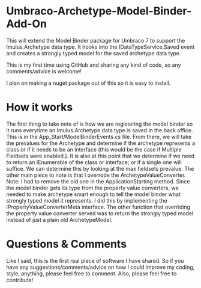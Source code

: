# Umbraco-Archetype-Model-Binder-Add-On
This will extend the Model Binder package for Umbraco 7 to support the Imulus.Archetype data type. It hooks into the IDataTypeService.Saved event and creates a strongly typed model for the saved archetype data type.

This is my first time using GitHub and sharing any kind of code, so any comments/advice is welcome! 

I plan on making a nuget package out of this so it is easy to install. 

# How it works

The first thing to take note of is how we are registering the model binder so it runs everytime an Imulus.Archetype data type is saved in the back office. This is in the App_Start/ModelBinderEvents.cs file.
From there, we will take the prevalues for the Archetype and determine if the archetype represents a class or if it needs to be an interface (this would be the case if Multiple Fieldsets were enabled.). It is also at this point that we determine if we need to return an IEnumerable of the class or interface; or if a single one will suffice. We can determine this by looking at the max fieldsets prevalue.
The other main piece to note is that I overrode the ArchetypeValueConverter. Note: I had to remove the old one in the ApplicationStarting method. Since the model binder gets its type from the property value converters, we needed to make archetype smart enough to tell the model binder what strongly typed model it represents. I did this by implementing the IPropertyValueConverterMeta interface. The other function that overriding the property value converter served was to return the strongly typed model instead of just a plain old ArchetypeModel.

# Questions & Comments
Like I said, this is the first real piece of software I have shared. So if you have any suggestions/comments/advice on how I could improve my coding, style, anything, please feel free to comment. Also, please feel free to contribute!
